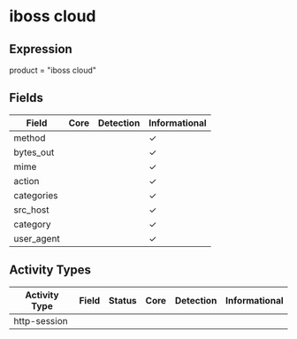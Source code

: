 iboss cloud
===========

Expression
----------

product = "iboss cloud"

Fields
------

| Field      | Core | Detection | Informational |
| ---------- | ---- | --------- | ------------- |
| method     |      |           | &#10003;      |
| bytes_out  |      |           | &#10003;      |
| mime       |      |           | &#10003;      |
| action     |      |           | &#10003;      |
| categories |      |           | &#10003;      |
| src_host   |      |           | &#10003;      |
| category   |      |           | &#10003;      |
| user_agent |      |           | &#10003;      |

Activity Types
--------------

| Activity Type | Field | Status | Core | Detection | Informational |
| ------------- | ----- | ------ | ---- | --------- | ------------- |
| http-session  |       |        |      |           |               |


